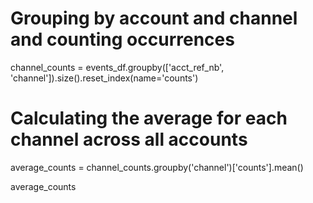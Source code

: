 # Grouping by account and channel and counting occurrences
channel_counts = events_df.groupby(['acct_ref_nb', 'channel']).size().reset_index(name='counts')

# Calculating the average for each channel across all accounts
average_counts = channel_counts.groupby('channel')['counts'].mean()

average_counts
